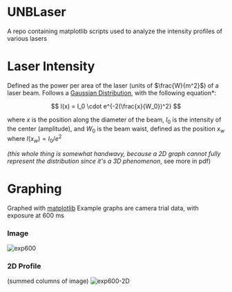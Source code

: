 # UNBLaser

A repo containing matplotlib scripts used to analyze the intensity profiles of various lasers

# Laser Intensity

Defined as the power per area of the laser (units of $\frac{W}{m^2}$) of a laser beam. Follows a [Gaussian Distribution](https://en.wikipedia.org/wiki/Multivariate_normal_distribution), with the following equation\*:

$$
I(x) = I_0 \cdot e^{-2(\frac{x}{W_0})^2}
$$

where $x$ is the position along the diameter of the beam, $I_0$ is the intensity of the center (amplitude), and $W_0$ is the beam waist, defined as the position $x_w$ where $I(x_w) = I_0/e^2$

_(this whole thing is somewhat handwavy, because a 2D graph cannot fully represent the distribution since it's a 3D phenomenon_, see more in pdf)

# Graphing

Graphed with [matplotlib](https://matplotlib.org/)
Example graphs are camera trial data, with exposure at 600 ms

### Image

![exp600](https://github.com/vichua2006/UNBLaser/blob/main/images/patch_3/exp600.tiff)

### 2D Profile

(summed columns of image)
![exp600-2D]()
